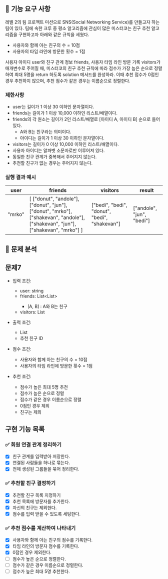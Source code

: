 ## 🚀 기능 요구 사항

레벨 2의 팀 프로젝트 미션으로 SNS(Social Networking Service)를 만들고자 하는 팀이 있다. 팀에 속한 크루 중 평소 알고리즘에 관심이 많은 미스터코는 친구 추천 알고리즘을 구현하고자 아래와 같은 규칙을 세웠다.

- 사용자와 함께 아는 친구의 수 = 10점 
- 사용자의 타임 라인에 방문한 횟수 = 1점

사용자 아이디 user와 친구 관계 정보 friends, 사용자 타임 라인 방문 기록 visitors가 매개변수로 주어질 때, 미스터코의 친구 추천 규칙에 따라 점수가 가장 높은 순으로 정렬하여 최대 5명을 return 하도록 solution 메서드를 완성하라. 이때 추천 점수가 0점인 경우 추천하지 않으며, 추천 점수가 같은 경우는 이름순으로 정렬한다.

### 제한사항

- user는 길이가 1 이상 30 이하인 문자열이다.
- friends는 길이가 1 이상 10,000 이하인 리스트/배열이다.
- friends의 각 원소는 길이가 2인 리스트/배열로 [아이디 A, 아이디 B] 순으로 들어있다.
  - A와 B는 친구라는 의미이다.
  - 아이디는 길이가 1 이상 30 이하인 문자열이다.
- visitors는 길이가 0 이상 10,000 이하인 리스트/배열이다.
- 사용자 아이디는 알파벳 소문자로만 이루어져 있다.
- 동일한 친구 관계가 중복해서 주어지지 않는다.
- 추천할 친구가 없는 경우는 주어지지 않는다.

### 실행 결과 예시

| user | friends | visitors | result |
| --- | --- | --- | --- |
| "mrko" | [ ["donut", "andole"], ["donut", "jun"], ["donut", "mrko"], ["shakevan", "andole"], ["shakevan", "jun"], ["shakevan", "mrko"] ] | ["bedi", "bedi", "donut", "bedi", "shakevan"] | ["andole", "jun", "bedi"] |

## 📌 문제 분석

## 문제7

+ 입력 조건:
  + user: string
  + friends: List<List<String>>
    + [A, B] : A와 B는 친구
  + visitors: List<String>


+ 출력 조건:
  + List<String>
  + 추천 친구 ID


+ 점수 조건:
  + 사용자와 함께 아는 친구의 수 = 10점
  + 사용자의 타임 라인에 방문한 횟수 = 1점


+ 추천 조건:
  + 점수가 높은 최대 5명 추천
  + 점수가 높은 순으로 정렬
  + 점수가 같은 경우 이름순으로 정렬
  + 0점인 경우 제외
  + 친구는 제외

## 구현 기능 목록

### ✅ 회원 연결 관계 정리하기
+ [x] 친구 관계를 입력받아 저장한다.
+ [x] 연결된 사람들을 하나로 묶는다.
+ [x] 전체 생성된 그룹들을 묶어 정리한다.

### ✅ 추천할 친구 결정하기
+ [x] 추천할 친구 목록 지정하기
+ [x] 추천 목록에 방문자를 추가한다.
+ [x] 자신의 친구는 제외한다.
+ [x] 점수를 입력 받을 수 있도록 세팅한다.

### ✅ 추천 점수를 계산하여 나타내기
+ [x] 사용자와 함께 아는 친구의 점수를 기록한다.
+ [x] 타임 라인의 방문자 점수를 기록한다.
+ [x] 0점인 경우 제외한다.
+ [ ] 점수가 높은 순으로 정렬한다.
+ [ ] 점수가 같은 경우 이름순으로 정렬한다.
+ [ ] 점수가 높은 최대 5명 추천한다.

